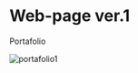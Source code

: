 # Web-page ver.1

Portafolio 


![portafolio1](https://user-images.githubusercontent.com/86896365/148305540-c4d2851f-e76b-406a-8dd0-a107a4b27983.png)

